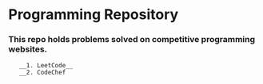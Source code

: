 # Programming Repository #
### This repo holds problems solved on competitive programming websites. ###
       __1. LeetCode__ 
       __2. CodeChef 
 
